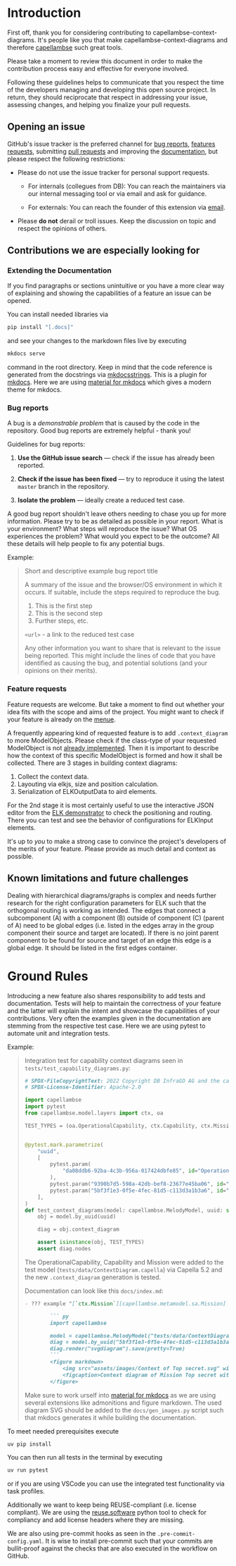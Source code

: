 <!--
 ~ SPDX-FileCopyrightText: 2022 Copyright DB InfraGO AG and the capellambse-context-diagrams contributors
 ~ SPDX-License-Identifier: Apache-2.0
 -->

# Introduction

First off, thank you for considering contributing to capellambse-context-diagrams. It's people like you that make capellambse-context-diagrams and therefore [capellambse](https://github.com/DSD-DBS/py-capellambse) such great tools.

Please take a moment to review this document in order to make the contribution process easy and effective for everyone involved.

Following these guidelines helps to communicate that you respect the time of the developers managing and developing this open source project. In return, they should reciprocate that respect in addressing your issue, assessing changes, and helping you finalize your pull requests.

## Opening an issue

GitHub's issue tracker is the preferred channel for [bug reports](#bug-reports), [features requests](#feature-requests), submitting [pull requests](#pull-requests) and improving the [documentation](#extending-the-documentation), but please respect the following restrictions:

* Please do not use the issue tracker for personal support requests.
    - For internals (collegues from DB): You can reach the maintainers via our internal messaging tool or via email and ask for guidance.

    - For externals: You can reach the founder of this extension via [email](mailto:ernst.wuerger@deutschebahn.com?subject=[capellambse-context-diagrams]%20My%20problem).

* Please **do not** derail or troll issues. Keep the discussion on topic and
  respect the opinions of others.

## Contributions we are especially looking for

### Extending the Documentation

If you find paragraphs or sections unintuitive or you have a more clear way of explaining and showing the capabilities of a feature an issue can be opened.

You can install needed libraries via

```bash
pip install "[.docs]"
```

and see your changes to the markdown files live by executing

```bash
mkdocs serve
```

command in the root directory. Keep in mind that the code reference is generated from the docstrings via [mkdocsstrings](https://mkdocstrings.github.io/). This is a plugin for [mkdocs](https://www.mkdocs.org/). Here we are using [material for mkdocs](https://squidfunk.github.io/mkdocs-material/) which gives a modern theme for mkdocs.

### Bug reports

A bug is a _demonstrable problem_ that is caused by the code in the repository.
Good bug reports are extremely helpful - thank you!

Guidelines for bug reports:

1. **Use the GitHub issue search** &mdash; check if the issue has already been
   reported.

2. **Check if the issue has been fixed** &mdash; try to reproduce it using the
   latest `master` branch in the repository.

3. **Isolate the problem** &mdash; ideally create a reduced test case.

A good bug report shouldn't leave others needing to chase you up for more
information. Please try to be as detailed as possible in your report. What is
your environment? What steps will reproduce the issue? What OS experiences the
problem? What would you expect to be the outcome? All these details will help
people to fix any potential bugs.

Example:

> Short and descriptive example bug report title
>
> A summary of the issue and the browser/OS environment in which it occurs. If
> suitable, include the steps required to reproduce the bug.
>
> 1. This is the first step
> 2. This is the second step
> 3. Further steps, etc.
>
> `<url>` - a link to the reduced test case
>
> Any other information you want to share that is relevant to the issue being
> reported. This might include the lines of code that you have identified as
> causing the bug, and potential solutions (and your opinions on their
> merits).

### Feature requests

Feature requests are welcome. But take a moment to find out whether your idea
fits with the scope and aims of the project. You might want to check if your feature is already on the [menue](https://github.com/DSD-DBS/capellambse-context-diagrams/projects?type=beta).

A frequently appearing kind of requested feature is to add `.context_diagram` to more ModelObjects. Please check if the class-type of your requested ModelObject is not [already implemented](https://capellambse-context-diagrams.readthedocs.io/#features). Then it is important to describe how the context of this specific ModelObject is formed and how it shall be collected. There are 3 stages in building context diagrams:

  1. Collect the context data.
  2. Layouting via elkjs, size and position calculation.
  3. Serialization of ELKOutputData to aird elements.

For the 2nd stage it is most certainly useful to use the interactive JSON editor from the [ELK demonstrator](https://rtsys.informatik.uni-kiel.de/elklive/) to check the positioning and routing. There you can test and see the behavior of configurations for ELKInput elements.

It's up to *you* to make a strong case to convince the project's developers of the merits of your feature. Please provide as much detail and context as possible.

## Known limitations and future challenges

Dealing with hierarchical diagrams/graphs is complex and needs further research for the right configuration parameters for ELK such that the orthogonal routing is working as intended. The edges that connect a subcomponent (A) with a component (B) outside of component (C) (parent of A) need to be global edges (i.e. listed in the edges array in the group component their source and target are located). If there is no joint parent component to be found for source and target of an edge this edge is a global edge. It should be listed in the first edges container.

# Ground Rules

Introducing a new feature also shares responsibility to add tests and documentation. Tests will help to maintain the correctness of your feature and the latter will explain the intent and showcase the capabilities of your contributions. Very often the examples given in the documentation are stemming from the respective test case. Here we are using pytest to automate unit and integration tests.

Example:

> Integration test for capability context diagrams seen in `tests/test_capability_diagrams.py`:
>
> ```python
> # SPDX-FileCopyrightText: 2022 Copyright DB InfraGO AG and the capellambse-context-diagrams contributors
> # SPDX-License-Identifier: Apache-2.0
>
> import capellambse
> import pytest
> from capellambse.model.layers import ctx, oa
>
> TEST_TYPES = (oa.OperationalCapability, ctx.Capability, ctx.Mission)
>
>
> @pytest.mark.parametrize(
>     "uuid",
>     [
>         pytest.param(
>             "da08ddb6-92ba-4c3b-956a-017424dbfe85", id="OperationalCapability"
>         ),
>         pytest.param("9390b7d5-598a-42db-bef8-23677e45ba06", id="Capability"),
>         pytest.param("5bf3f1e3-0f5e-4fec-81d5-c113d3a1b3a6", id="Mission"),
>     ],
> )
> def test_context_diagrams(model: capellambse.MelodyModel, uuid: str) -> None:
>     obj = model.by_uuid(uuid)
>
>     diag = obj.context_diagram
>
>     assert isinstance(obj, TEST_TYPES)
>     assert diag.nodes
> ```
>
> The OperationalCapability, Capability and Mission were added to the test model (`tests/data/ContextDiagram.capella`) via Capella 5.2 and the new `.context_diagram` generation is tested.
>
> Documentation can look like this `docs/index.md`:
> ```markdown
> - ??? example "[`ctx.Mission`][capellambse.metamodel.sa.Mission] (MCB)"
>
>         ``` py
>         import capellambse
>
>         model = capellambse.MelodyModel("tests/data/ContextDiagram.aird")
>         diag = model.by_uuid("5bf3f1e3-0f5e-4fec-81d5-c113d3a1b3a6").context_diagram
>         diag.render("svgdiagram").save(pretty=True)
>         ```
>         <figure markdown>
>             <img src="assets/images/Context of Top secret.svg" width="1000000">
>             <figcaption>Context diagram of Mission Top secret with type [MCB]</figcaption>
>         </figure>
> ```
>
> Make sure to work urself into [material for mkdocs](https://squidfunk.github.io/mkdocs-material/reference/) as we are using several extensions like admonitions and figure markdown. The used diagram SVG should be added to the `docs/gen_images.py` script such that mkdocs generates it while building the documentation.

To meet needed prerequisites execute
```bash
uv pip install
```

You can then run all tests in the terminal by executing

```bash
uv run pytest
```

or if you are using VSCode you can use the integrated test functionality via task profiles.

Additionally we want to keep being REUSE-compliant (i.e. license compliant). We are using the [reuse.software](https://reuse.software/tutorial/) python tool to check for compliancy and add license headers where they are missing.

We are also using pre-commit hooks as seen in the `.pre-commit-config.yaml`. It is wise to install pre-commit such that your commits are bullit-proof against the checks that are also executed in the workflow on GitHub.
